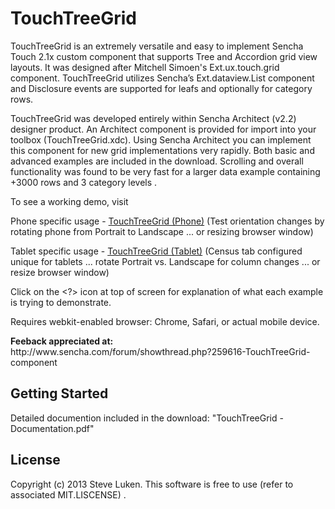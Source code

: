 TouchTreeGrid
=============

TouchTreeGrid is an extremely versatile and easy to implement Sencha Touch 2.1x custom component that supports
Tree and Accordion grid view layouts.  It was designed after Mitchell Simoen's Ext.ux.touch.grid component.
TouchTreeGrid utilizes Sencha’s Ext.dataview.List component and Disclosure events are supported for leafs
and optionally for category rows.

TouchTreeGrid was developed entirely within Sencha Architect (v2.2) designer product.  An Architect component
is provided for import into your toolbox (TouchTreeGrid.xdc).  Using Sencha Architect you can implement
this component for new grid implementations very rapidly.  Both basic and advanced examples are included
in the download.  Scrolling and overall functionality was found to be very fast for a larger data example
containing +3000 rows and 3 category levels .  

To see a working demo, visit 

Phone specific usage   - <a href="http://www.lincolnwaterfrontrentals.com/Sencha/TouchTreeGrid/app.html?deviceType=Phone">TouchTreeGrid (Phone)</a>
(Test orientation changes by rotating phone from Portrait to Landscape ... or resizing browser window)

Tablet specific usage  - <a href="http://www.lincolnwaterfrontrentals.com/Sencha/TouchTreeGrid/app.html?deviceType=Tablet">TouchTreeGrid (Tablet)</a>
 (Census tab configured unique for tablets ... rotate Portrait vs. Landscape for column changes ... or resize browser window)

Click on the <?> icon at top of screen for explanation of what each example is trying to demonstrate.

Requires webkit-enabled browser:  Chrome, Safari, or actual mobile device.

<div><b>Feeback appreciated at:</b> </div> http://www.sencha.com/forum/showthread.php?259616-TouchTreeGrid-component

Getting Started
---------------

Detailed documention included in the download:  "TouchTreeGrid - Documentation.pdf"


License
-------

Copyright (c) 2013 Steve Luken. 
This software is free to use (refer to associated MIT.LISCENSE) .
